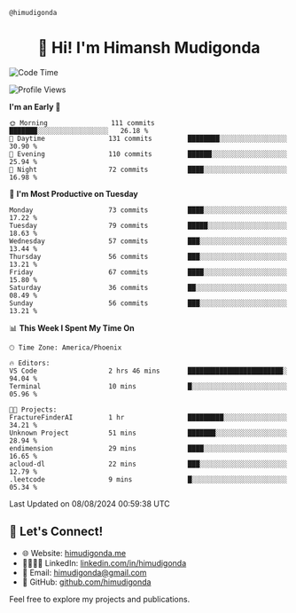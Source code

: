 ```@himudigonda```
<h1 style="text-align: center;"> 👋 Hi! I'm Himansh Mudigonda </h1> 

<!--START_SECTION:waka-->
![Code Time](http://img.shields.io/badge/Code%20Time-2%20hrs%2057%20mins-blue)

![Profile Views](http://img.shields.io/badge/Profile%20Views-128-blue)

**I'm an Early 🐤** 

```text
🌞 Morning                111 commits         ███████░░░░░░░░░░░░░░░░░░   26.18 % 
🌆 Daytime                131 commits         ████████░░░░░░░░░░░░░░░░░   30.90 % 
🌃 Evening                110 commits         ██████░░░░░░░░░░░░░░░░░░░   25.94 % 
🌙 Night                  72 commits          ████░░░░░░░░░░░░░░░░░░░░░   16.98 % 
```
📅 **I'm Most Productive on Tuesday** 

```text
Monday                   73 commits          ████░░░░░░░░░░░░░░░░░░░░░   17.22 % 
Tuesday                  79 commits          █████░░░░░░░░░░░░░░░░░░░░   18.63 % 
Wednesday                57 commits          ███░░░░░░░░░░░░░░░░░░░░░░   13.44 % 
Thursday                 56 commits          ███░░░░░░░░░░░░░░░░░░░░░░   13.21 % 
Friday                   67 commits          ████░░░░░░░░░░░░░░░░░░░░░   15.80 % 
Saturday                 36 commits          ██░░░░░░░░░░░░░░░░░░░░░░░   08.49 % 
Sunday                   56 commits          ███░░░░░░░░░░░░░░░░░░░░░░   13.21 % 
```


📊 **This Week I Spent My Time On** 

```text
🕑︎ Time Zone: America/Phoenix

🔥 Editors: 
VS Code                  2 hrs 46 mins       ████████████████████████░   94.04 % 
Terminal                 10 mins             █░░░░░░░░░░░░░░░░░░░░░░░░   05.96 % 

🐱‍💻 Projects: 
FractureFinderAI         1 hr                █████████░░░░░░░░░░░░░░░░   34.21 % 
Unknown Project          51 mins             ███████░░░░░░░░░░░░░░░░░░   28.94 % 
endimension              29 mins             ████░░░░░░░░░░░░░░░░░░░░░   16.65 % 
acloud-dl                22 mins             ███░░░░░░░░░░░░░░░░░░░░░░   12.79 % 
.leetcode                9 mins              █░░░░░░░░░░░░░░░░░░░░░░░░   05.34 % 
```


 Last Updated on 08/08/2024 00:59:38 UTC
<!--END_SECTION:waka-->

## 🔗 Let's Connect!

- 🌐 Website: [himudigonda.me](https://himudigonda.me)
- 🫱🏽‍🫲🏻 LinkedIn: [linkedin.com/in/himudigonda](https://www.linkedin.com/in/himudigonda)
- 📧 Email: [himudigonda@gmail.com](mailto:himudigonda@gmail.com)
- 🐙 GitHub: [github.com/himudigonda](https://www.github.com/himudigonda)

Feel free to explore my projects and publications.
